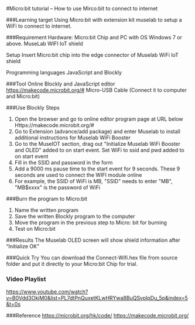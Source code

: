 #Micro:bit tutorial – How to use Mirco:bit to connect to internet

###Learning target
Using Micro:bit with extension kit muselab to setup a WiFi to connect to internet.

###Requirement
Hardware:
Micro:bit Chip and PC with OS Windows 7 or above.
MuseLab WIFI IoT shield

Setup
Insert Micro:bit chip into the edge connector of Muselab WiFi IoT shield

Programming languages 
JavaScript and Blockly

###Tool
Online Blockly and JavaScript editor https://makecode.microbit.org/#
Micro-USB Cable (Connect it to computer and Micro:bit)

###Use Blockly Steps

1.	Open the browser and go to online editor program page at URL below Https://makecode.microbit.org/#
2.	Go to Extension (advance/add package) and enter Muselab to install additional instructions for Muselab WiFi Booster 
3.	Go to the MuseIOT section, drag out "Initialize Muselab WiFi Booster and OLED" added to on start event. Set WiFi to ssid and pwd added to on start event
4.	Fill in the SSID and password in the form
5.	Add a 9000 ms pause time to the start event for 9 seconds. These 9 seconds are used to connect the WIFI module online
6.	For example, the SSID of WiFi is MB, "SSID" needs to enter "MB", "MB$xxxx" is the password of WiFi

###Burn the program to Micro:bit
1.	Name the written program
2.	Save the written Blockly program to the computer
3.	Move the program in the previous step to Micro: bit for burning
4.	Test on Micro:bit

###Results
The Muselab OLED screen will show shield information after “Initialize OK”

###Quick Try
You can download the Connect-Wifi.hex file from source folder and put it directly to your Micro:bit Chip for trial.

### Video Playlist
https://www.youtube.com/watch?v=B0Vdd3OkjM0&list=PL7dtPnQuxetKLwHRYwa8BuQSvplpDu_5p&index=5&t=0s

###Reference
https://microbit.org/hk/code/
https://makecode.microbit.org/
